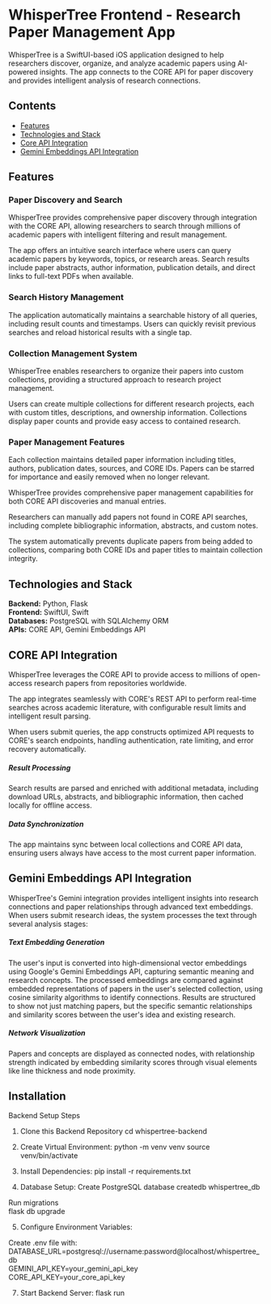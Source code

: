 # WhisperTree Frontend - Research Paper Management App

  WhisperTree is a SwiftUI-based iOS application designed to help researchers discover, organize, and analyze academic papers using AI-powered
  insights. The app connects to the CORE API for paper discovery and provides intelligent analysis of research connections.

## Contents

  - [Features](https://github.com/omatesh/front-end-whisper-tree-project#features)
  - [Technologies and Stack](https://github.com/omatesh/front-end-whisper-tree-project#technologies-and-stack)
  - [Core API Integration](https://github.com/omatesh/front-end-whisper-tree-project#core-api-integration)
  - [Gemini Embeddings API Integration](https://github.com/omatesh/front-end-whisper-tree-project#gemini-embeddings-API-integration)

## Features

### Paper Discovery and Search

  WhisperTree provides comprehensive paper discovery through integration with the CORE API, allowing researchers to search through millions of
  academic papers with intelligent filtering and result management.

  The app offers an intuitive search interface where users can query academic papers by keywords, topics, or research areas. Search results include
  paper abstracts, author information, publication details, and direct links to full-text PDFs when available.

### Search History Management

  The application automatically maintains a searchable history of all queries, including result counts and timestamps. Users can quickly revisit
  previous searches and reload historical results with a single tap.

### Collection Management System

  WhisperTree enables researchers to organize their papers into custom collections, providing a structured approach to research project management.

  Users can create multiple collections for different research projects, each with custom titles, descriptions, and ownership information. Collections
  display paper counts and provide easy access to contained research.

### Paper Management Features
  
  Each collection maintains detailed paper information including titles, authors, publication dates, sources, and CORE IDs. Papers can be starred for
  importance and easily removed when no longer relevant.
  
  WhisperTree provides comprehensive paper management capabilities for both CORE API discoveries and manual entries.

  Researchers can manually add papers not found in CORE API searches, including complete bibliographic information, abstracts, and custom notes.

  The system automatically prevents duplicate papers from being added to collections, comparing both CORE IDs and paper titles to maintain collection
  integrity.

## Technologies and Stack

  **Backend:** Python, Flask <br />
  **Frontend:** SwiftUI, Swift <br />
  **Databases:** PostgreSQL with SQLAlchemy ORM <br />
  **APIs:** CORE API, Gemini Embeddings API


## CORE API Integration

  WhisperTree leverages the CORE API to provide access to millions of open-access research papers from repositories worldwide.

  The app integrates seamlessly with CORE's REST API to perform real-time searches across academic literature, with configurable result limits and
  intelligent result parsing.

  When users submit queries, the app constructs optimized API requests to CORE's search endpoints, handling authentication, rate limiting, and error
  recovery automatically.

##### Result Processing

  Search results are parsed and enriched with additional metadata, including download URLs, abstracts, and bibliographic information, then cached
  locally for offline access.

  ##### Data Synchronization

  The app maintains sync between local collections and CORE API data, ensuring users always have access to the most current paper information.


##  Gemini Embeddings API Integration

  WhisperTree's Gemini integration provides intelligent insights into research connections and paper relationships through advanced text embeddings.
  When users submit research ideas, the system processes the text through several analysis stages:

##### Text Embedding Generation

  The user's input is converted into high-dimensional vector embeddings using Google's Gemini Embeddings API, capturing semantic meaning and research
  concepts.
  The processed embeddings are compared against embedded representations of papers in the user's selected collection, using cosine similarity
  algorithms to identify connections.
  Results are structured to show not just matching papers, but the specific semantic relationships and similarity scores between the user's idea and
  existing research.

##### Network Visualization

  Papers and concepts are displayed as connected nodes, with relationship strength indicated by embedding similarity scores through visual elements
  like line thickness and node proximity.


##  Installation

 Backend Setup Steps

  1. Clone this Backend Repository
  cd whispertree-backend

  2. Create Virtual Environment:
  python -m venv venv
  source venv/bin/activate  

  3. Install Dependencies:
  pip install -r requirements.txt

  4. Database Setup:
  Create PostgreSQL database
  createdb whispertree_db

  Run migrations <br />
  flask db upgrade <br />

  5. Configure Environment Variables:

  Create .env file with: <br />
      DATABASE_URL=postgresql://username:password@localhost/whispertree_db <br />
      GEMINI_API_KEY=your_gemini_api_key <br />
      CORE_API_KEY=your_core_api_key <br />

  7. Start Backend Server:
    flask run
